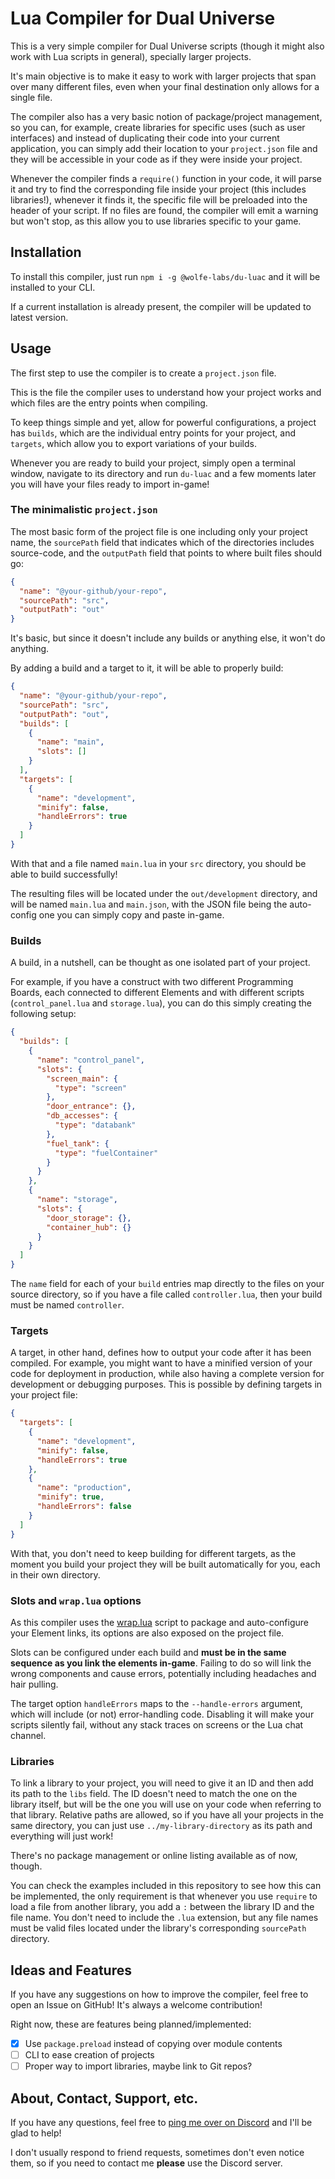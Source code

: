 # Lua Compiler for Dual Universe

This is a very simple compiler for Dual Universe scripts (though it might also work with Lua scripts in general), specially larger projects.

It's main objective is to make it easy to work with larger projects that span over many different files, even when your final destination only allows for a single file.

The compiler also has a very basic notion of package/project management, so you can, for example, create libraries for specific uses (such as user interfaces) and instead of duplicating their code into your current application, you can simply add their location to your `project.json` file and they will be accessible in your code as if they were inside your project.

Whenever the compiler finds a `require()` function in your code, it will parse it and try to find the corresponding file inside your project (this includes libraries!), whenever it finds it, the specific file will be preloaded into the header of your script. If no files are found, the compiler will emit a warning but won't stop, as this allow you to use libraries specific to your game.

## Installation

To install this compiler, just run `npm i -g @wolfe-labs/du-luac` and it will be installed to your CLI.

If a current installation is already present, the compiler will be updated to latest version.

## Usage

The first step to use the compiler is to create a `project.json` file.

This is the file the compiler uses to understand how your project works and which files are the entry points when compiling.

To keep things simple and yet, allow for powerful configurations, a project has `builds`, which are the individual entry points for your project, and `targets`, which allow you to export variations of your builds.

Whenever you are ready to build your project, simply open a terminal window, navigate to its directory and run `du-luac` and a few moments later you will have your files ready to import in-game!

### The minimalistic `project.json`

The most basic form of the project file is one including only your project name, the `sourcePath` field that indicates which of the directories includes source-code, and the `outputPath` field that points to where built files should go:

```json
{
  "name": "@your-github/your-repo",
  "sourcePath": "src",
  "outputPath": "out"
}
```

It's basic, but since it doesn't include any builds or anything else, it won't do anything.

By adding a build and a target to it, it will be able to properly build:

```json
{
  "name": "@your-github/your-repo",
  "sourcePath": "src",
  "outputPath": "out",
  "builds": [
    {
      "name": "main",
      "slots": []
    }
  ],
  "targets": [
    {
      "name": "development",
      "minify": false,
      "handleErrors": true
    }
  ]
}
```

With that and a file named `main.lua` in your `src` directory, you should be able to build successfully!

The resulting files will be located under the `out/development` directory, and will be named `main.lua` and `main.json`, with the JSON file being the auto-config one you can simply copy and paste in-game.

### Builds

A build, in a nutshell, can be thought as one isolated part of your project.

For example, if you have a construct with two different Programming Boards, each connected to different Elements and with different scripts (`control_panel.lua` and `storage.lua`), you can do this simply creating the following setup:

```json
{
  "builds": [
    {
      "name": "control_panel",
      "slots": {
        "screen_main": {
          "type": "screen"
        },
        "door_entrance": {},
        "db_accesses": {
          "type": "databank"
        },
        "fuel_tank": {
          "type": "fuelContainer"
        }
      }
    },
    {
      "name": "storage",
      "slots": {
        "door_storage": {},
        "container_hub": {}
      }
    }
  ]
}
```

The `name` field for each of your `build` entries map directly to the files on your source directory, so if you have a file called `controller.lua`, then your build must be named `controller`.

### Targets

A target, in other hand, defines how to output your code after it has been compiled. For example, you might want to have a minified version of your code for deployment in production, while also having a complete version for development or debugging purposes. This is possible by defining targets in your project file:

```json
{
  "targets": [
    {
      "name": "development",
      "minify": false,
      "handleErrors": true
    },
    {
      "name": "production",
      "minify": true,
      "handleErrors": false
    }
  ]
}
```

With that, you don't need to keep building for different targets, as the moment you build your project they will be built automatically for you, each in their own directory.

### Slots and `wrap.lua` options

As this compiler uses the [wrap.lua](https://board.dualthegame.com/index.php?/topic/20161-lua-tool-script-packagerconfigurator-wraplua/) script to package and auto-configure your Element links, its options are also exposed on the project file.

Slots can be configured under each build and **must be in the same sequence as you link the elements in-game**. Failing to do so will link the wrong components and cause errors, potentially including headaches and hair pulling.

The target option `handleErrors` maps to the `--handle-errors` argument, which will include (or not) error-handling code. Disabling it will make your scripts silently fail, without any stack traces on screens or the Lua chat channel.

### Libraries

To link a library to your project, you will need to give it an ID and then add its path to the `libs` field. The ID doesn't need to match the one on the library itself, but will be the one you will use on your code when referring to that library. Relative paths are allowed, so if you have all your projects in the same directory, you can just use `../my-library-directory` as its path and everything will just work!

There's no package management or online listing available as of now, though.

You can check the examples included in this repository to see how this can be implemented, the only requirement is that whenever you use `require` to load a file from another library, you add a `:` between the library ID and the file name. You don't need to include the `.lua` extension, but any file names must be valid files located under the library's corresponding `sourcePath` directory.

## Ideas and Features

If you have any suggestions on how to improve the compiler, feel free to open an Issue on GitHub! It's always a welcome contribution!

Right now, these are features being planned/implemented:

- [x] Use `package.preload` instead of copying over module contents
- [ ] CLI to ease creation of projects
- [ ] Proper way to import libraries, maybe link to Git repos?

## About, Contact, Support, etc.

If you have any questions, feel free to [ping me over on Discord](https://discord.gg/egQaE2U) and I'll be glad to help!

I don't usually respond to friend requests, sometimes don't even notice them, so if you need to contact me **please** use the Discord server.